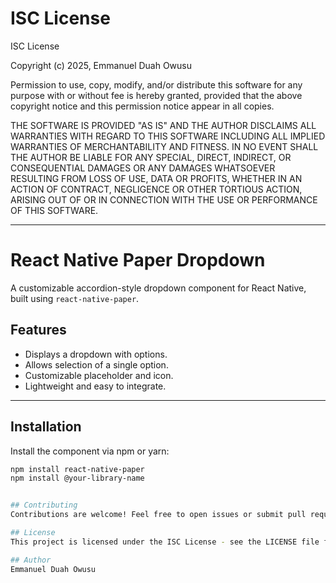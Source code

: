 # ISC License

ISC License

Copyright (c) 2025, Emmanuel Duah Owusu

Permission to use, copy, modify, and/or distribute this software for any purpose with or without fee is hereby granted, provided that the above copyright notice and this permission notice appear in all copies.

THE SOFTWARE IS PROVIDED "AS IS" AND THE AUTHOR DISCLAIMS ALL WARRANTIES WITH REGARD TO THIS SOFTWARE INCLUDING ALL IMPLIED WARRANTIES OF MERCHANTABILITY AND FITNESS. IN NO EVENT SHALL THE AUTHOR BE LIABLE FOR ANY SPECIAL, DIRECT, INDIRECT, OR CONSEQUENTIAL DAMAGES OR ANY DAMAGES WHATSOEVER RESULTING FROM LOSS OF USE, DATA OR PROFITS, WHETHER IN AN ACTION OF CONTRACT, NEGLIGENCE OR OTHER TORTIOUS ACTION, ARISING OUT OF OR IN CONNECTION WITH THE USE OR PERFORMANCE OF THIS SOFTWARE.

---

# React Native Paper Dropdown

A customizable accordion-style dropdown component for React Native, built using `react-native-paper`.

## Features
- Displays a dropdown with options.
- Allows selection of a single option.
- Customizable placeholder and icon.
- Lightweight and easy to integrate.

---

## Installation

Install the component via npm or yarn:

```bash
npm install react-native-paper
npm install @your-library-name


## Contributing
Contributions are welcome! Feel free to open issues or submit pull requests on GitHub.

## License
This project is licensed under the ISC License - see the LICENSE file for details.

## Author
Emmanuel Duah Owusu